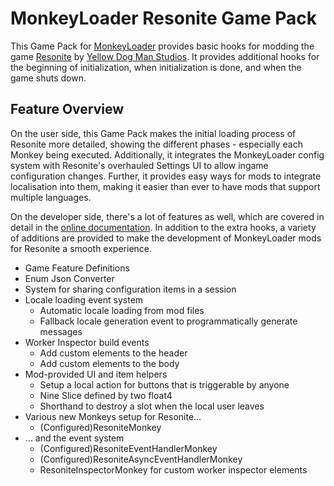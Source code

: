 # MonkeyLoader Resonite Game Pack

This Game Pack for [MonkeyLoader](https://github.com/MonkeyModdingTroop/MonkeyLoader)
provides basic hooks for modding the game [Resonite](https://resonite.com/) by [Yellow Dog Man Studios](https://yellowdogman.com/).
It provides additional hooks for the beginning of initialization, when initialization is done,
and when the game shuts down.


## Feature Overview

On the user side, this Game Pack makes the initial loading process of Resonite
more detailed, showing the different phases - especially each Monkey being executed.
Additionally, it integrates the MonkeyLoader config system with
Resonite's overhauled Settings UI to allow ingame configuration changes.
Further, it provides easy ways for mods to integrate localisation into them,
making it easier than ever to have mods that support multiple languages.

On the developer side, there's a lot of features as well,
which are covered in detail in the [online documentation](https://resonitemoddinggroup.github.io/MonkeyLoader.GamePacks.Resonite).
In addition to the extra hooks, a variety of additions are provided
to make the development of MonkeyLoader mods for Resonite a smooth experience.

* Game Feature Definitions
* Enum Json Converter
* System for sharing configuration items in a session
* Locale loading event system
    * Automatic locale loading from mod files
    * Fallback locale generation event to programmatically generate messages
* Worker Inspector build events
    * Add custom elements to the header
    * Add custom elements to the body
* Mod-provided UI and item helpers
    * Setup a local action for buttons that is triggerable by anyone
    * Nine Slice defined by two float4
    * Shorthand to destroy a slot when the local user leaves
* Various new Monkeys setup for Resonite...
    * (Configured)ResoniteMonkey
* ... and the event system
    * (Configured)ResoniteEventHandlerMonkey
    * (Configured)ResoniteAsyncEventHandlerMonkey
    * ResoniteInspectorMonkey for custom worker inspector elements
